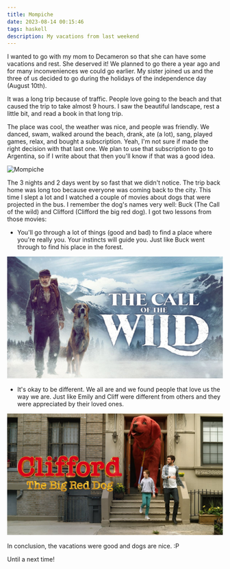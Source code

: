 ```yaml
---
title: Mompiche
date: 2023-08-14 00:15:46
tags: haskell
description: My vacations from last weekend
---
```


I wanted to go with my mom to Decameron so that she can have some vacations and rest.
She deserved it! We planned to go there a year ago and for many inconveniences we could go earlier.
My sister joined us and the three of us decided to go during the holidays of the independence day (August 10th).

It was a long trip because of traffic. People love going to the beach and that
caused the trip to take almost 9 hours. I saw the beautiful landscape, rest a little bit,
and read a book in that long trip.

The place was cool, the weather was nice, and people was friendly. We danced,
swam, walked around the beach, drank, ate (a lot), sang, played games, relax,
and bought a subscription. Yeah, I'm not sure if made the right decision with that last one.
We plan to use that subscription to go to Argentina, so if I write about that then
you'll know if that was a good idea.

![Mompiche](/images/mompiche/decameron.jpeg)

The 3 nights and 2 days went by so fast that we didn't notice. The trip back
home was long too because everyone was coming back to the city. This time I slept
a lot and I watched a couple of movies about dogs that were projected in the bus.
I remember the dog's names very well: Buck (The Call of the wild) and 
Clifford (Clifford the big red dog). I got two lessons from those movies:

- You'll go through a lot of things (good and bad) to find a place where you're really you.
Your instincts will guide you. Just like Buck went through to find his place in the forest.

![Buck](/images/mompiche/buck.jpeg)

- It's okay to be different. We all are and we found people that love us the way we are.
Just like Emily and Cliff were different from others and they were appreciated by their loved ones.

![Clifford](/images/mompiche/clifford.jpg)


In conclusion, the vacations were good and dogs are nice. :P

Until a next time!
